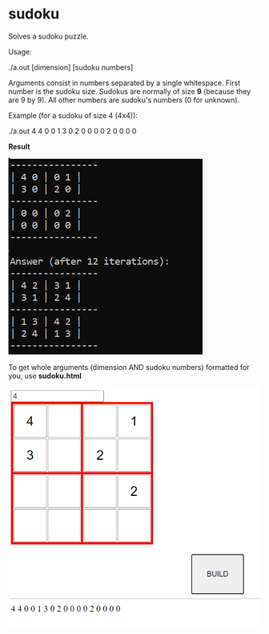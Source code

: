 # sudoku

Solves a sudoku puzzle.

Usage:

  ./a.out [dimension] [sudoku numbers]
  
  Arguments consist in numbers separated by a single whitespace. First number is the sudoku size. Sudokus are normally of size **9** (because they are 9 by 9).
  All other numbers are sudoku's numbers (0 for unknown).
  
  Example (for a sudoku of size 4 (4x4)):
 

./a.out 4 4 0 0 1 3 0 2 0 0 0 0 2 0 0 0 0

**Result**

![result](https://github.com/ArielAleksandrus/sudoku/blob/master/Capturar.PNG?raw=true)

To get whole arguments (dimension AND sudoku numbers) formatted for you, use **sudoku.html**


![result2](https://github.com/ArielAleksandrus/sudoku/blob/master/Capturar2.PNG?raw=true)

